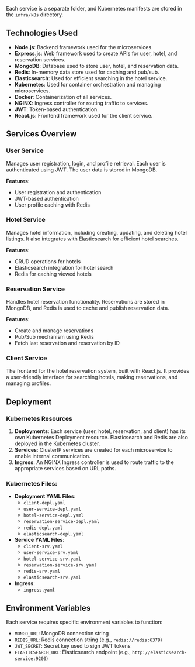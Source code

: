 
Each service is a separate folder, and Kubernetes manifests are stored in the `infra/k8s` directory.

## Technologies Used

- **Node.js**: Backend framework used for the microservices.
- **Express.js**: Web framework used to create APIs for user, hotel, and reservation services.
- **MongoDB**: Database used to store user, hotel, and reservation data.
- **Redis**: In-memory data store used for caching and pub/sub.
- **Elasticsearch**: Used for efficient searching in the hotel service.
- **Kubernetes**: Used for container orchestration and managing microservices.
- **Docker**: Containerization of all services.
- **NGINX**: Ingress controller for routing traffic to services.
- **JWT**: Token-based authentication.
- **React.js**: Frontend framework used for the client service.

## Services Overview

### User Service
Manages user registration, login, and profile retrieval. Each user is authenticated using JWT. The user data is stored in MongoDB.

**Features**:
- User registration and authentication
- JWT-based authentication
- User profile caching with Redis

### Hotel Service
Manages hotel information, including creating, updating, and deleting hotel listings. It also integrates with Elasticsearch for efficient hotel searches.

**Features**:
- CRUD operations for hotels
- Elasticsearch integration for hotel search
- Redis for caching viewed hotels

### Reservation Service
Handles hotel reservation functionality. Reservations are stored in MongoDB, and Redis is used to cache and publish reservation data.

**Features**:
- Create and manage reservations
- Pub/Sub mechanism using Redis
- Fetch last reservation and reservation by ID

### Client Service
The frontend for the hotel reservation system, built with React.js. It provides a user-friendly interface for searching hotels, making reservations, and managing profiles.

## Deployment

### Kubernetes Resources

1. **Deployments**: Each service (user, hotel, reservation, and client) has its own Kubernetes Deployment resource. Elasticsearch and Redis are also deployed in the Kubernetes cluster.
2. **Services**: ClusterIP services are created for each microservice to enable internal communication.
3. **Ingress**: An NGINX Ingress controller is used to route traffic to the appropriate services based on URL paths.

### Kubernetes Files:
- **Deployment YAML Files**:
  - `client-depl.yaml`
  - `user-service-depl.yaml`
  - `hotel-service-depl.yaml`
  - `reservation-service-depl.yaml`
  - `redis-depl.yaml`
  - `elasticsearch-depl.yaml`
- **Service YAML Files**:
  - `client-srv.yaml`
  - `user-service-srv.yaml`
  - `hotel-service-srv.yaml`
  - `reservation-service-srv.yaml`
  - `redis-srv.yaml`
  - `elasticsearch-srv.yaml`
- **Ingress**:
  - `ingress.yaml`



## Environment Variables

Each service requires specific environment variables to function:

- `MONGO_URI`: MongoDB connection string
- `REDIS_URL`: Redis connection string (e.g., `redis://redis:6379`)
- `JWT_SECRET`: Secret key used to sign JWT tokens
- `ELASTICSEARCH_URL`: Elasticsearch endpoint (e.g., `http://elasticsearch-service:9200`)

